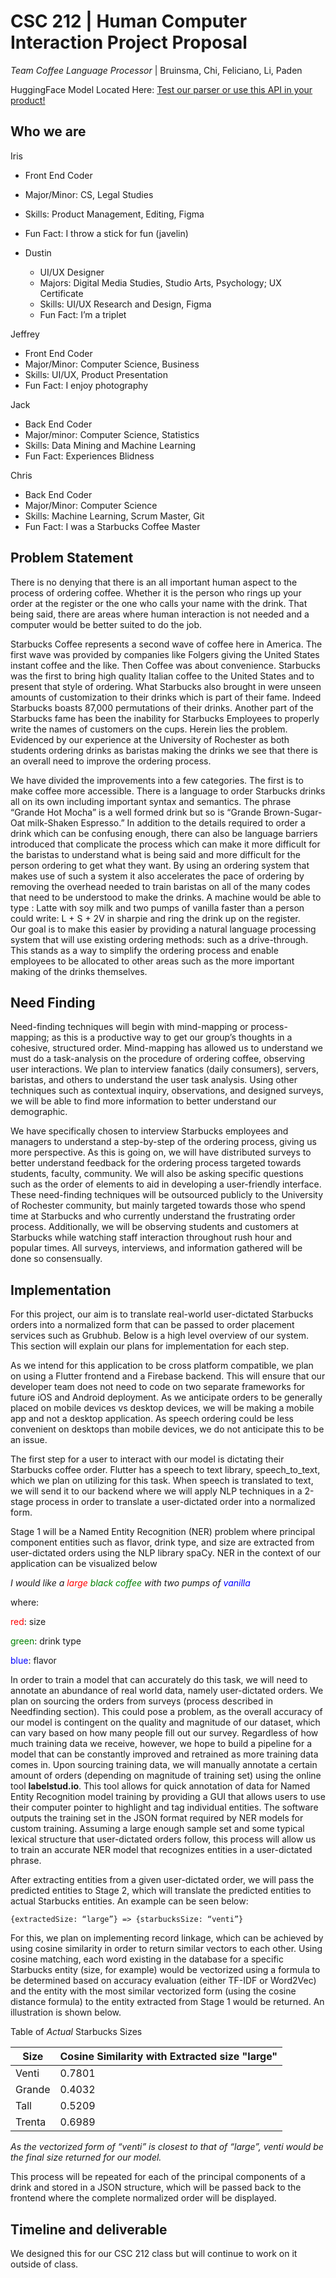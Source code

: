 # CSC 212 | Human Computer Interaction Project Proposal

*Team Coffee Language Processor* | Bruinsma, Chi, Feliciano, Li, Paden

HuggingFace Model Located Here: [Test our parser or use this API in your product!](https://huggingface.co/cbruinsm/en_Coff_Ev1)

## Who we are

Iris
  
  -  Front End Coder
  - Major/Minor: CS, Legal Studies
  - Skills: Product Management, Editing, Figma
  - Fun Fact: I throw a stick for fun (javelin)  
- Dustin
  
  - UI/UX Designer
  - Majors: Digital Media Studies, Studio Arts, Psychology; UX Certificate
  - Skills: UI/UX Research and Design, Figma
  - Fun Fact: I’m a triplet
  
Jeffrey

  - Front End Coder
  - Major/Minor: Computer Science, Business
  - Skills: UI/UX, Product Presentation
  - Fun Fact: I enjoy photography 

Jack
  
  - Back End Coder
  - Major/minor: Computer Science, Statistics
  - Skills: Data Mining and Machine Learning
  - Fun Fact: Experiences Blidness
  
Chris

  - Back End Coder
  - Major/Minor: Computer Science
  - Skills: Machine Learning, Scrum Master, Git
  - Fun Fact: I was a Starbucks Coffee Master

## Problem Statement

There is no denying that there is an all important human aspect to the process of ordering coffee. Whether it is the person who rings up your order at the register or the one who calls your name with the drink. That being said, there are areas where human interaction is not needed and a computer would be better suited to do the job. 

Starbucks Coffee represents a second wave of coffee here in America. The first wave was provided by companies like Folgers giving the United States instant coffee and the like. Then Coffee was about convenience. Starbucks was the first to bring high quality Italian coffee to the United States and to present that style of ordering. What Starbucks also brought in were unseen amounts of customization to their drinks which is part of their fame. Indeed Starbucks boasts 87,000 permutations of their drinks. Another part of the Starbucks fame has been the inability for Starbucks Employees to properly write the names of customers on the cups.  Herein lies the problem. Evidenced by our experience at the University of Rochester as both students ordering drinks as baristas making the drinks we see that there is an overall need to improve the ordering process. 

We have divided the improvements into a few categories. The first is to make coffee more accessible. There is a language to order Starbucks drinks all on its own including important syntax and semantics. The phrase “Grande Hot Mocha” is a well formed drink but so is “Grande Brown-Sugar-Oat milk-Shaken Espresso.” In addition to the details required to order a drink which can be confusing enough, there can also be language barriers introduced that complicate the process which can make it more difficult for the baristas to understand what is being said and more difficult for the person ordering to get what they want.  By using an ordering system that makes use of such a system it also accelerates the pace of ordering by removing the overhead needed to train baristas on all of the many codes that need to be understood to make the drinks. A machine would be able to type : Latte with soy milk and two pumps of vanilla faster than a person could write: L + S + 2V in sharpie and ring the drink up on the register.  
Our goal is to make this easier by providing a natural language processing system that will use existing ordering methods: such as a drive-through. This stands as a way to simplify the ordering process and enable employees to be allocated to other areas such as the more important making of the drinks themselves.


## Need Finding 

Need-finding techniques will begin with mind-mapping or process-mapping; as this is a productive way to get our group’s thoughts in a cohesive, structured order. Mind-mapping has allowed us to understand we must do a task-analysis on the procedure of ordering coffee, observing user interactions. We plan to interview fanatics (daily consumers), servers, baristas, and others to understand the user task analysis. Using other techniques such as contextual inquiry, observations, and designed surveys, we will be able to find more information to better understand our demographic. 
 
We have specifically chosen to interview Starbucks employees and managers to understand a step-by-step of the ordering process, giving us more perspective. As this is going on, we will have distributed surveys to better understand feedback for the ordering process targeted towards students, faculty, community. We will also be asking specific questions such as the order of elements to aid in developing a user-friendly interface. These need-finding techniques will be outsourced publicly to the University of Rochester community, but mainly targeted towards those who spend time at Starbucks and who currently understand the frustrating order process. Additionally, we will be observing students and customers at Starbucks while watching staff interaction throughout rush hour and popular times. All surveys, interviews, and information gathered will be done so consensually. 



## Implementation

For this project, our aim is to translate real-world user-dictated Starbucks orders into a normalized form that can be passed to order placement services such as Grubhub. Below is a high level overview of our system. This section will explain our plans for implementation for each step. 

As we intend for this application to be cross platform compatible, we plan on using a Flutter frontend and a Firebase backend. This will ensure that our developer team does not need to code on two separate frameworks for future iOS and Android deployment. As we anticipate orders to be generally placed on mobile devices vs desktop devices, we will be making a mobile app and not a desktop application. As speech ordering could be less convenient on desktops than mobile devices, we do not anticipate this to be an issue.


The first step for a user to interact with our model is dictating their Starbucks coffee order. Flutter has a speech to text library, speech_to_text, which we plan on utilizing for this task. When speech is translated to text, we will send it to our backend where we will apply NLP techniques in a 2-stage process in order to translate a user-dictated order into a normalized form.

Stage 1 will be a Named Entity Recognition (NER) problem where principal component entities such as flavor, drink type, and size are extracted from user-dictated orders using the NLP library spaCy. NER in the context of our application can be visualized below

*I would like a <span style="color:red">large</span> <span style="color:green">black coffee</span> with two pumps of <span style="color:blue">vanilla</span>*

where:

<span style="color:red">red</span>:  size

<span style="color:green">green</span>: drink type

<span style="color:blue">blue</span>: flavor 

In order to train a model that can accurately do this task, we will need to annotate an abundance of real world data, namely user-dictated orders. We plan on sourcing the orders from surveys (process described in Needfinding section). This could pose a problem, as the overall accuracy of our model is contingent on the quality and magnitude of our dataset, which can vary based on how many people fill out our survey. Regardless of how much training data we receive, however, we hope to build a pipeline for a model that can be constantly improved and retrained as more training data comes in. Upon sourcing training data, we will manually annotate a certain amount of orders (depending on magnitude of training set) using the online tool **labelstud.io**. This tool allows for quick annotation of data for Named Entity Recognition model training by providing a GUI that allows users to use their computer pointer to highlight and tag individual entities. The software outputs the training set in the JSON format required by NER models for custom training. Assuming a large enough sample set and some typical lexical structure that user-dictated orders follow, this process will allow us to train an accurate NER model that recognizes entities in a user-dictated phrase.

After extracting entities from a given user-dictated order, we will pass the predicted entities to Stage 2, which will translate the predicted entities to actual Starbucks entities. An example can be seen below:

```{extractedSize: “large”} => {starbucksSize: “venti”}```

For this, we plan on implementing record linkage, which can be achieved by using cosine similarity in order to return similar vectors to each other. Using cosine matching, each word existing in the database for a specific Starbucks entity (size, for example) would be vectorized using a formula to be determined based on accuracy evaluation (either TF-IDF or Word2Vec) and the entity with the most similar vectorized form (using the cosine distance formula) to the entity extracted from Stage 1 would be returned. An illustration is shown below. 

Table of *Actual* Starbucks Sizes

| Size |  Cosine Similarity with Extracted size "large" |
-------|------------------------------------------------|
Venti  | 0.7801                                         |
Grande | 0.4032                                         |
Tall   | 0.5209                                         |
Trenta | 0.6989                                         |

</div>


*As the vectorized form of “venti” is closest to that of “large”, venti would be the final size returned for our model.*

This process will be repeated for each of the principal components of a drink and stored in a JSON structure, which will be passed back to the frontend where the complete normalized order will be displayed.



## Timeline and deliverable

We designed this for our CSC 212 class but will continue to work on it outside of class. 

